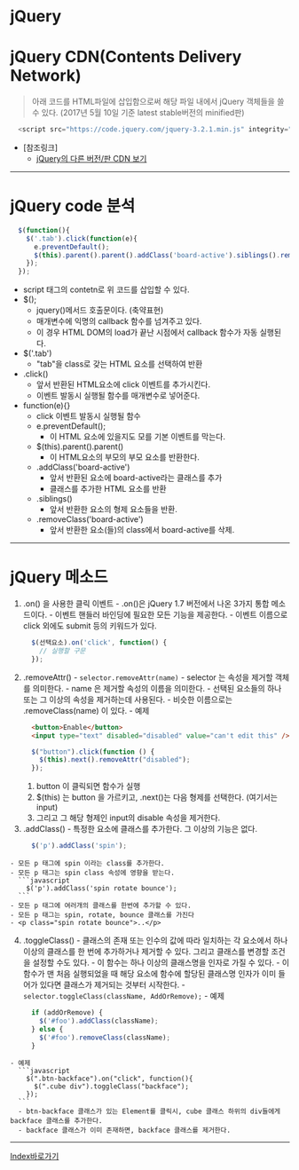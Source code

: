 # **jQuery**

# jQuery CDN(Contents Delivery Network)
  > 아래 코드를 HTML파일에 삽입함으로써 해당 파일 내에서 jQuery 객체들을 쓸 수 있다. (2017년 5월 10일 기준 latest stable버전의 minified판)
  ```js
    <script src="https://code.jquery.com/jquery-3.2.1.min.js" integrity="sha256-hwg4gsxgFZhOsEEamdOYGBf13FyQuiTwlAQgxVSNgt4=" crossorigin="anonymous"></script>
  ```
  - [참조링크]
    - [jQuery의 다른 버전/판 CDN 보기](https://code.jquery.com/)

------

# jQuery code 분석
  ```javascript
    $(function(){
      $('.tab').click(function(e){
        e.preventDefault(); 
        $(this).parent().parent().addClass('board-active').siblings().removeClass('board-active');
      });
    });
  ```
  - script 태그의 contetn로 위 코드를 삽입할 수 있다.
  - $();
    - jquery()메서드 호출문이다. (축약표현)
    - 매개변수에 익명의 callback 함수를 넘겨주고 있다.
    - 이 경우 HTML DOM의 load가 끝난 시점에서 callback 함수가 자동 실행된다.
  - $('.tab')
    - "tab"을 class로 갖는 HTML 요소를 선택하여 반환
  - .click()
    - 앞서 반환된 HTML요소에 click 이벤트를 추가시킨다.
    - 이벤트 발동시 실행될 함수를 매개변수로 넣어준다.
  - function(e){}
    - click 이벤트 발동시 실행될 함수
    - e.preventDefault(); 
      - 이 HTML 요소에 있을지도 모를 기본 이벤트를 막는다.
    - $(this).parent().parent()
      - 이 HTML요소의 부모의 부모 요소를 반환한다.
    - .addClass('board-active')
      - 앞서 반환된 요소에 board-active라는 클래스를 추가
      - 클래스를 추가한 HTML 요소를 반환
    - .siblings()
      - 앞서 반환한 요소의 형제 요소들을 반환.
    - .removeClass('board-active')
      - 앞서 반환한 요소(들)의 class에서 board-active를 삭제.

------

# jQuery 메소드
  1. .on() 을 사용한 클릭 이벤트
    - .on()은 jQuery 1.7 버전에서 나온 3가지 통합 메소드이다.
    - 이벤트 핸들러 바인딩에 필요한 모든 기능을 제공한다.
    - 이벤트 이름으로 click 외에도 submit 등의 키워드가 있다.
      ```javascript
        $(선택요소).on('click', function() {
          // 실행할 구문
        });
      ```
  2. .removeAttr()
    - `selector.removeAttr(name)`
    - selector 는 속성을 제거할 객체를 의미한다.
    - name 은 제거할 속성의 이름을 의미한다.
    - 선택된 요소들의 하나 또는 그 이상의 속성을 제거하는데 사용된다.
    - 비슷한 이름으로는 .removeClass(name) 이 있다.
    - 예제
      ```html
        <button>Enable</button>
        <input type="text" disabled="disabled" value="can't edit this" />
      ```
      ```javascript
        $("button").click(function () {
          $(this).next().removeAttr("disabled");
        });
      ```
      1. button 이 클릭되면 함수가 실행
      2. $(this) 는 button 을 가르키고, .next()는 다음 형제를 선택한다. (여기서는 input)
      3. 그리고 그 해당 형제인 input의 disable 속성을 제거한다.
  3. .addClass()
    - 특정한 요소에 클래스를 추가한다. 그 이상의 기능은 없다.
      ```javascript
        $('p').addClass('spin');
      ```
    - 모든 p 태그에 spin 이라는 class를 추가한다.
    - 모든 p 태그는 spin class 속성에 영향을 받는다.
      ```javascript
        $('p').addClass('spin rotate bounce');
      ```
    - 모든 p 태그에 여러개의 클래스를 한번에 추가할 수 있다.
    - 모든 p 태그는 spin, rotate, bounce 클래스를 가진다
    - <p class="spin rotate bounce">..</p>
  4. .toggleClass()
    - 클래스의 존재 또는 인수의 값에 따라 일치하는 각 요소에서 하나 이상의 클래스를 한 번에 추가하거나 제거할 수 있다. 그리고 클래스를 변경할 조건을 설정할 수도 있다.
    - 이 함수는 하나 이상의 클래스명을 인자로 가질 수 있다. 
    - 이 함수가 맨 처음 실행되었을 때 해당 요소에 함수에 할당된 클래스명 인자가 이미 들어가 있다면 클래스가 제거되는 것부터 시작한다.
    - `selector.toggleClass(className, AddOrRemove);`
    - 예제
      ```javascript
        if (addOrRemove) {
          $('#foo').addClass(className);
        } else {
          $('#foo').removeClass(className);
        }
      ```
    - 예제
      ```javascript
        $(".btn-backface").on("click", function(){
          $(".cube div").toggleClass("backface");
        });
      ```
      - btn-backface 클래스가 있는 Element를 클릭시, cube 클래스 하위의 div들에게 backface 클래스를 추가한다.
      - backface 클래스가 이미 존재하면, backface 클래스를 제거한다.


------

[Index바로가기](#index)